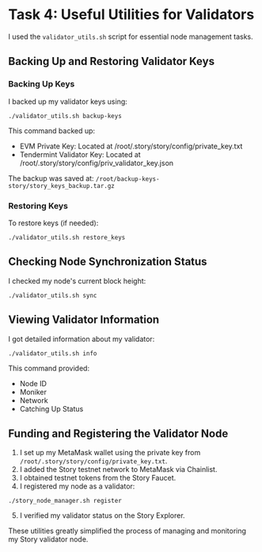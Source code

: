 # Task 4: Useful Utilities for Validators

I used the `validator_utils.sh` script for essential node management tasks.

## Backing Up and Restoring Validator Keys

### Backing Up Keys

I backed up my validator keys using:

```
./validator_utils.sh backup-keys
```


This command backed up:
- EVM Private Key: Located at /root/.story/story/config/private_key.txt
- Tendermint Validator Key: Located at /root/.story/story/config/priv_validator_key.json

The backup was saved at: `/root/backup-keys-story/story_keys_backup.tar.gz`

### Restoring Keys

To restore keys (if needed):

```
./validator_utils.sh restore_keys
```


## Checking Node Synchronization Status

I checked my node's current block height:

```
./validator_utils.sh sync
```

## Viewing Validator Information

I got detailed information about my validator:

```
./validator_utils.sh info
```

This command provided:
- Node ID
- Moniker
- Network
- Catching Up Status

## Funding and Registering the Validator Node

1. I set up my MetaMask wallet using the private key from `/root/.story/story/config/private_key.txt`.
2. I added the Story testnet network to MetaMask via Chainlist.
3. I obtained testnet tokens from the Story Faucet.
4. I registered my node as a validator:

```
./story_node_manager.sh register
```

5. I verified my validator status on the Story Explorer.

These utilities greatly simplified the process of managing and monitoring my Story validator node.
